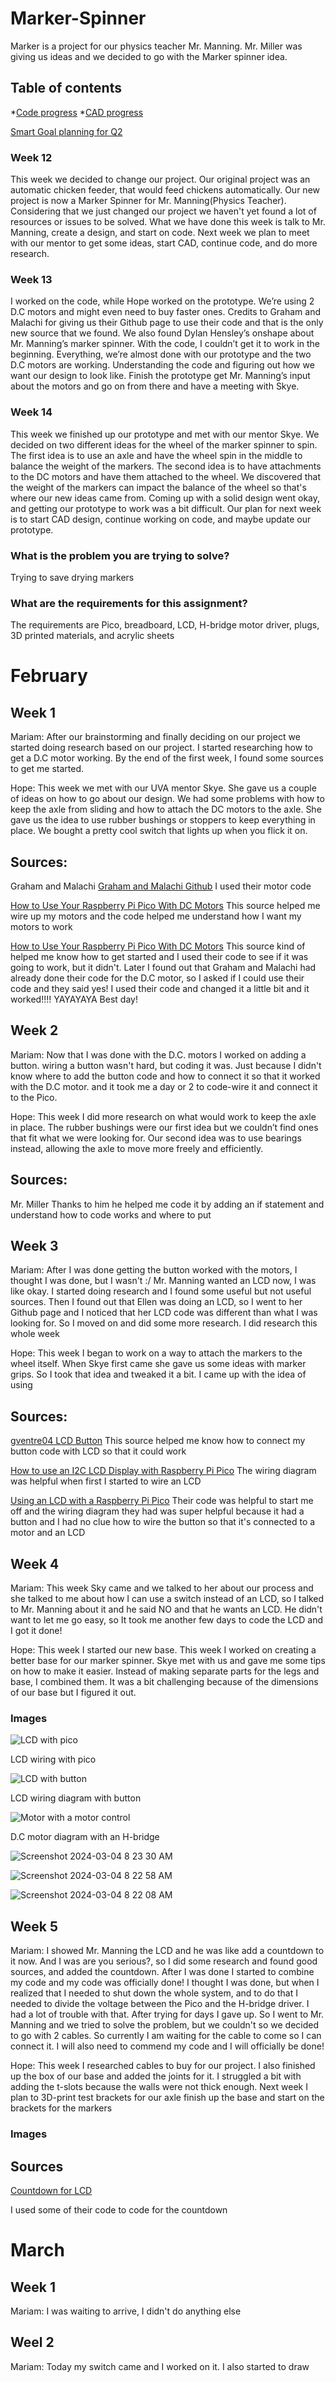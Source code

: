 # Marker-Spinner
Marker is a project for our physics teacher Mr. Manning. Mr. Miller was giving us ideas and we decided to go with the Marker spinner idea. 
## Table of contents
*[Code progress](#Codeprogress)
*[CAD progress](#CADprogress)

[Smart Goal planning for Q2](https://docs.google.com/document/d/1IB1CjCF75Uy60dikSJuv_7jvlOusDMBG6paIRjbJVEI/edit?usp=sharing)


### Week 12 
This week we decided to change our project. Our original project was an automatic chicken feeder, that would feed chickens automatically. Our new project is now a Marker Spinner for Mr. Manning(Physics Teacher). Considering that we just changed our project we haven't yet found a lot of resources or issues to be solved. What we have done this week is talk to Mr. Manning, create a design, and start on code. Next week we plan to meet with our mentor to get some ideas, start CAD, continue code, and do more research.

### Week 13
I worked on the code, while Hope worked on the prototype. We’re using 2 D.C motors and might even need to buy faster ones. Credits to Graham and Malachi for giving us their Github page to use their code and that is the only new source that we found. We also found Dylan Hensley’s onshape about Mr. Manning’s marker spinner. With the code, I couldn’t get it to work in the beginning. Everything, we’re almost done with our prototype and the two D.C motors are working. Understanding the code and figuring out how we want our design to look like. Finish the prototype get Mr. Manning’s input about the motors and go on from there and have a meeting with Skye.

### Week 14 
This week we finished up our prototype and met with our mentor Skye. We decided on two different ideas for the wheel of the marker spinner to spin. The first idea is to use an axle and have the wheel spin in the middle to balance the weight of the markers. The second idea is to have attachments to the DC motors and have them attached to the wheel. We discovered that the weight of the markers can impact the balance of the wheel so that's where our new ideas came from. Coming up with a solid design went okay, and getting our prototype to work was a bit difficult. Our plan for next week is to start CAD design, continue working on code, and maybe update our prototype.

### What is the problem you are trying to solve?
Trying to save drying markers

### What are the requirements for this assignment?
The requirements are Pico, breadboard, LCD, H-bridge motor driver, plugs, 3D printed materials, and acrylic sheets


# February 


## Week 1
Mariam: After our brainstorming and finally deciding on our project we started doing research based on our project. I started researching how to get a D.C motor working. By the end of the first week, I found some sources to get me started. 

Hope: This week we met with our UVA mentor Skye. She gave us a couple of ideas on how to go about our design. We had some problems with how to keep the axle from sliding and how to attach the DC motors to the axle. She gave us the idea to use rubber bushings or stoppers to keep everything in place. We bought a pretty cool switch that lights up when you flick it on.

## Sources: 
Graham and Malachi
[Graham and Malachi Github](https://github.com/Graham913/G-Hog-mapper-notebook)
I used their motor code

[How to Use Your Raspberry Pi Pico With DC Motors](https://www.tomshardware.com/how-to/dc-motors-raspberry-pi-pico)
This source helped me wire up my motors and the code helped me understand how I want my motors to work

[How to Use Your Raspberry Pi Pico With DC Motors](https://www.tomshardware.com/how-to/dc-motors-raspberry-pi-pico)
This source kind of helped me know how to get started and I used their code to see if it was going to work, but it didn't. Later I found out that Graham and Malachi had already done their code for the D.C motor, so I asked if I could use their code and they said yes! I used their code and changed it a little bit and it worked!!!! YAYAYAYA Best day!

## Week 2
Mariam: Now that I was done with the D.C. motors I worked on adding a button. wiring a button wasn't hard, but coding it was. Just because I didn't know where to add the button code and how to connect it so that it worked with the D.C motor. and it took me a day or 2 to code-wire it and connect it to the Pico.

Hope: This week I did more research on what would work to keep the axle in place. The rubber bushings were our first idea but we couldn’t find ones that fit what we were looking for. Our second idea was to use bearings instead, allowing the axle to move more freely and efficiently.


## Sources:
Mr. Miller
Thanks to him he helped me code it by adding an if statement and understand how to code works and where to put

## Week 3 
Mariam: After I was done getting the button worked with the motors, I thought I was done, but I wasn't :/ Mr. Manning wanted an LCD now, I was like okay. I started doing research and I found some useful but not useful sources. Then I found out that Ellen was doing an LCD, so I went to her Github page and I noticed that her LCD code was different than what I was looking for. So I moved on and did some more research. I did research this whole week

Hope: This week I began to work on a way to attach the markers to the wheel itself. When Skye first came she gave us some ideas with marker grips. So I took that idea and tweaked it a bit. I came up with the idea of using
## Sources: 
[gventre04 LCD Button](https://github.com/gventre04/CircuitPython/blob/master/lcd_button.py)
This source helped me know how to connect my button code with LCD so that it could work 

[How to use an I2C LCD Display with Raspberry Pi Pico](https://www.tomshardware.com/how-to/lcd-display-raspberry-pi-pico)
The wiring diagram was helpful when first I started to wire an LCD 

[Using an LCD with a Raspberry Pi Pico](https://www.penguintutor.com/programming/pico-lcd)
Their code was helpful to start me off and the wiring diagram they had was super helpful because it had a button and I had no clue how to wire the button so that it's connected to a motor and an LCD


## Week 4 
Mariam: This week Sky came and we talked to her about our process and she talked to me about how I can use a switch instead of an LCD, so I talked to Mr. Manning about it and he said NO and that he wants an LCD. He didn't want to let me go easy, so It took me another few days to code the LCD and I got it done! 

Hope: This week I started our new base. This week I worked on creating a better base for our marker spinner. Skye met with us and gave me some tips on how to make it easier. Instead of making separate parts for the legs and base, I combined them. It was a bit challenging because of the dimensions of our base but I figured it out.

### Images
![LCD with pico](https://github.com/hgeorge82/Marker-Spinner/assets/71345399/0ec3f89e-0f75-4fde-89b8-b5c0b2212274)

LCD wiring with pico

![LCD with button](https://github.com/hgeorge82/Marker-Spinner/assets/71345399/674ee546-c6c8-418b-8971-62215cc1b634)

LCD wiring diagram with button

![Motor with a motor control](https://github.com/hgeorge82/Marker-Spinner/assets/71345399/610a2faa-24de-40ec-b779-d7eabe364112)

D.C motor diagram with an H-bridge 

![Screenshot 2024-03-04 8 23 30 AM](https://github.com/hgeorge82/Marker-Spinner/assets/71407017/7b80c871-0deb-448c-98e8-80fd1219adea)


![Screenshot 2024-03-04 8 22 58 AM](https://github.com/hgeorge82/Marker-Spinner/assets/71407017/24187e51-03b6-4ed2-b589-4eece710834e)

![Screenshot 2024-03-04 8 22 08 AM](https://github.com/hgeorge82/Marker-Spinner/assets/71407017/16d4d55c-cf32-4f70-9667-03d1823d2ec2)

## Week 5
Mariam: I showed Mr. Manning the LCD and he was like add a countdown to it now. And I was are you serious?, so I did some research and found good sources, and added the countdown. After I was done I started to combine my code and my code was officially done! I thought I was done, but when I realized that I needed to shut down the whole system, and to do that I needed to divide the voltage between the Pico and the H-bridge driver. I had a lot of trouble with that. After trying for days I gave up. So I went to Mr. Manning and we tried to solve the problem, but we couldn't so we decided to go with 2 cables. So currently I am waiting for the cable to come so I can connect it. I will also need to commend my code and I will officially be done! 

Hope: This week I researched cables to buy for our project. I also finished up the box of our base and added the joints for it. I struggled a bit with adding the t-slots because the walls were not thick enough. Next week I plan to 3D-print test brackets for our axle finish up the base and start on the brackets for the markers

### Images


## Sources
[Countdown for LCD](https://community.element14.com/challenges-projects/project14/7segmentdisplay/b/blog/posts/pi-pico-with-clock-display---showing-a-countdown-time)

I used some of their code to code for the countdown

# March

## Week 1
Mariam: I was waiting to arrive, I didn't do anything else

## Weel 2
Mariam: Today my switch came and I worked on it. I also started to draw 

